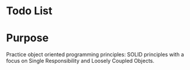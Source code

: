 # Todo List

# Purpose

Practice object oriented programming principles: SOLID principles with a focus on Single Responsibility and Loosely Coupled Objects. 